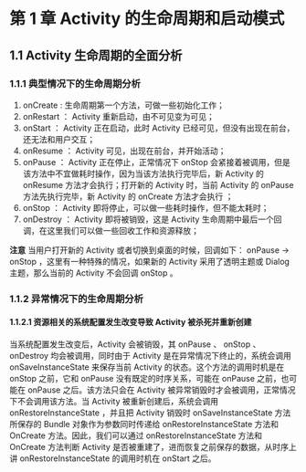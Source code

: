 # 第 1 章 Activity 的生命周期和启动模式 #
## 1.1 Activity 生命周期的全面分析 ##
### 1.1.1 典型情况下的生命周期分析 ###
1. onCreate : 生命周期第一个方法，可做一些初始化工作；
2. onRestart ： Activity 重新启动，由不可见变为可见；
3. onStart ： Activity 正在启动，此时 Activity 已经可见，但没有出现在前台，还无法和用户交互；
4. onResume ： Activity 可见，出现在前台，并开始活动；
5. onPause ： Activity 正在停止，正常情况下 onStop 会紧接着被调用，但是该方法中不宜做耗时操作，因为当该方法执行完毕后，新 Activity 的 onResume 方法才会执行；打开新的 Activity 时，当前 Activity 的 onPause 方法先执行完毕，新 Activity 的 onCreate 方法才会执行 ；
6. onStop ： Activity 即将停止，可以做一些耗时操作，但不能太耗时；
7. onDestroy ： Activity 即将被销毁，这是 Activity 生命周期中最后一个回调，在这里我们可以做一些回收工作和资源释放；

**注意**
当用户打开新的 Activity 或者切换到桌面的时候，回调如下： onPause -> onStop ，这里有一种特殊的情况，如果新的 Activity 采用了透明主题或 Dialog 主题，那么当前的 Activity 不会回调 onStop 。
### 1.1.2 异常情况下的生命周期分析 ###
#### 1.1.2.1 资源相关的系统配置发生改变导致 Activity 被杀死并重新创建
当系统配置发生改变后，Activity 会被销毁，其 onPause 、 onStop 、 onDestroy 均会被调用，同时由于 Activity 是在异常情况下终止的，系统会调用 onSaveInstanceState 来保存当前 Activity 的状态。这个方法的调用时机是在 onStop 之前，它和 onPause 没有既定的时序关系，可能在 onPause 之前，也可能在 onPause 之后。该方法只会在 Activity 被异常销毁时才会被调用，正常情况下不会调用该方法。当 Activity 被重新创建后，系统会调用 onRestoreInstanceState ，并且把 Activity 销毁时 onSaveInstanceState 方法所保存的 Bundle 对象作为参数同时传递给 onRestoreInstanceState 方法和 OnCreate 方法。因此，我们可以通过 onRestoreInstanceState 方法和 OnCreate 方法判断 Activity 是否被重建了，进而恢复之前保存的数据，从时序上讲 onRestoreInstanceState 的调用时机在 onStart 之后。
